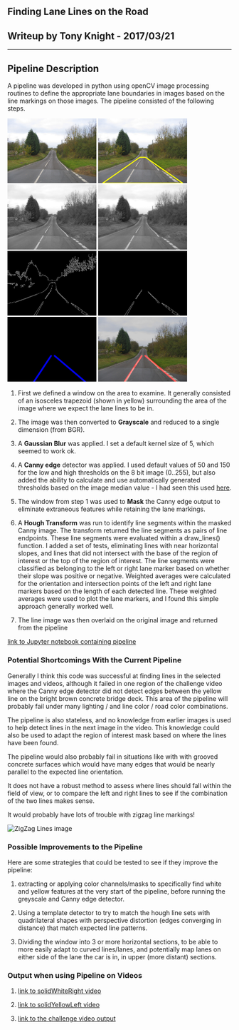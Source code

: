 ## **Finding Lane Lines on the Road** 

## Writeup by Tony Knight - 2017/03/21

---
## Pipeline Description

A pipeline was developed in python using openCV image processing routines to define the appropriate lane boundaries in images based on the line markings on those images.  The pipeline consisted of the following steps.

<img src="https://raw.githubusercontent.com/teeekay/CarND-LaneLines-P1/master/test_images/vWpwD.jpg" alt="original image of road" width="200">
<img src="https://raw.githubusercontent.com/teeekay/CarND-LaneLines-P1/master/test_images_output/pipeline/mask.jpg" alt="Window image" width="200"> 
<img src="https://raw.githubusercontent.com/teeekay/CarND-LaneLines-P1/master/test_images_output/pipeline/greyscale.jpg" alt="grayscale image" width="200">
<img src="https://raw.githubusercontent.com/teeekay/CarND-LaneLines-P1/master/test_images_output/pipeline/gaussian.jpg" alt="grayscale image" width="200">
<img src="https://raw.githubusercontent.com/teeekay/CarND-LaneLines-P1/master/test_images_output/pipeline/canny.jpg" alt="Canny edge image" width="200">
<img src="https://raw.githubusercontent.com/teeekay/CarND-LaneLines-P1/master/test_images_output/pipeline/masked_canny.jpg" alt="Masked Canny edge image" width="200">
<img src="https://raw.githubusercontent.com/teeekay/CarND-LaneLines-P1/master/test_images_output/pipeline/houghlines.jpg" alt="Aggre Lines image" width="200">
<img src="https://raw.githubusercontent.com/teeekay/CarND-LaneLines-P1/master/test_images_output/vWpwD.jpg" alt="alt text" width="200">


1. First we defined a window on the area to examine. It generally consisted of an isosceles trapezoid (shown in yellow) surrounding the area of the image where we expect the lane lines to be in.

2. The image was then converted to **Grayscale** and reduced to a single dimension (from BGR).

3. A **Gaussian Blur** was applied.  I set a default kernel size of 5, which seemed to work ok.

4. A **Canny edge** detector was applied.  I used default values of 50 and 150 for the low and high thresholds on the 8 bit image (0..255), but also added the ability to calculate and use automatically generated thresholds based on the image median value - I had seen this used [here](http://www.pyimagesearch.com/2015/04/06/zero-parameter-automatic-canny-edge-detection-with-python-and-opencv/).

5. The window from step 1 was used to **Mask**  the Canny edge output to eliminate extraneous features while retaining the lane markings.

6. A **Hough Transform** was run to identify line segments within the masked Canny image.  The transform returned the line segments as pairs of line endpoints.  These line segments were evaluated within a draw_lines() function.  I added a set of tests, eliminating lines with near horizontal slopes, and lines that did not intersect with the base of the region of interest or the top of the region of interest.  The line segments were classified as belonging to the left or right lane marker based on whether their slope was positive or negative.  Weighted averages were calculated for the orientation and intersection points of the left and right lane markers based on the length of each detected line.  These weighted averages were used to plot the lane markers, and I found this simple approach generally worked well. 

7. The line image was then overlaid on the original image and returned from the pipeline

[link to Jupyter notebook containing pipeline](https://github.com/teeekay/CarND-LaneLines-P1/blob/master/P1.ipynb)


### Potential Shortcomings With the Current Pipeline

Generally I think this code was successful at finding lines in the selected images and videos, although it failed in one region of the challenge video where the Canny edge detector did not detect edges between the yellow line on the bright brown concrete bridge deck.  This area of the pipeline will probably fail under many lighting / and line color / road color combinations.  

The pipeline is also stateless, and no knowledge from earlier images is used to help detect lines in the next image in the video.  This knowledge could also be used to adapt the region of interest mask based on where the lines have been found.

The pipeline would also probably fail in situations like with with grooved concrete surfaces which would have many edges that would be nearly parallel to the expected line orientation.

It does not have a robust method to assess where lines should fall within the field of view, or to compare the left and right lines to see if the combination of the two lines makes sense.

It would probably have lots of trouble with zigzag line markings!

<img src="https://secure.surveymonkey.com/_resources/9362/13989362/c4041e9f-1a62-4503-8041-fb9888b9cc4e.jpg" alt="ZigZag Lines image" width="200">


### Possible Improvements to the Pipeline

Here are some strategies that could be tested to see if they improve the pipeline: 

1) extracting or applying color channels/masks to specifically find white and yellow features at the very start of the pipeline, before running the greyscale and Canny edge detector.

2) Using a template detector to try to match the hough line sets with quadrilateral shapes with perspective distortion (edges converging in distance) that match expected line patterns.

3) Dividing the window into 3 or more horizontal sections, to be able to more easily adapt to curved lines/lanes, and potentially map lanes on either side of the lane the car is in, in upper (more distant) sections.

### Output when using Pipeline on Videos

1) [link to solidWhiteRight video](https://github.com/teeekay/CarND-LaneLines-P1/raw/master/test_videos_output/solidWhiteRight.mp4)

2) [link to solidYellowLeft video](https://github.com/teeekay/CarND-LaneLines-P1/raw/master/test_videos_output/solidYellowLeft.mp4)

3) [link to the challenge video output](https://github.com/teeekay/CarND-LaneLines-P1/raw/master/test_videos_output/challenge.mp4)


